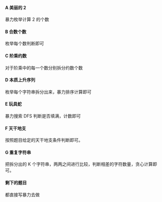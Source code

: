 #### A 美丽的 2

暴力枚举计算 2 的个数

#### B 合数个数

枚举每个数判断即可

#### C 阶乘约数

对于阶乘中的每一个数分别拆分约数个数

#### D 本质上升序列

枚举每个字符串拆分出来，暴力排序计算即可

#### E 玩具蛇

暴力搜索 DFS 判断是否填满，计数即可

#### F 天干地支

按照题目给定的天干地支条件判断即可。

#### G 重复字符串

把拆分出的 K 个字符串，两两之间进行比较，判断相差的字符数量，贪心计算即可。

#### 剩下的题目

都直接写暴力去做